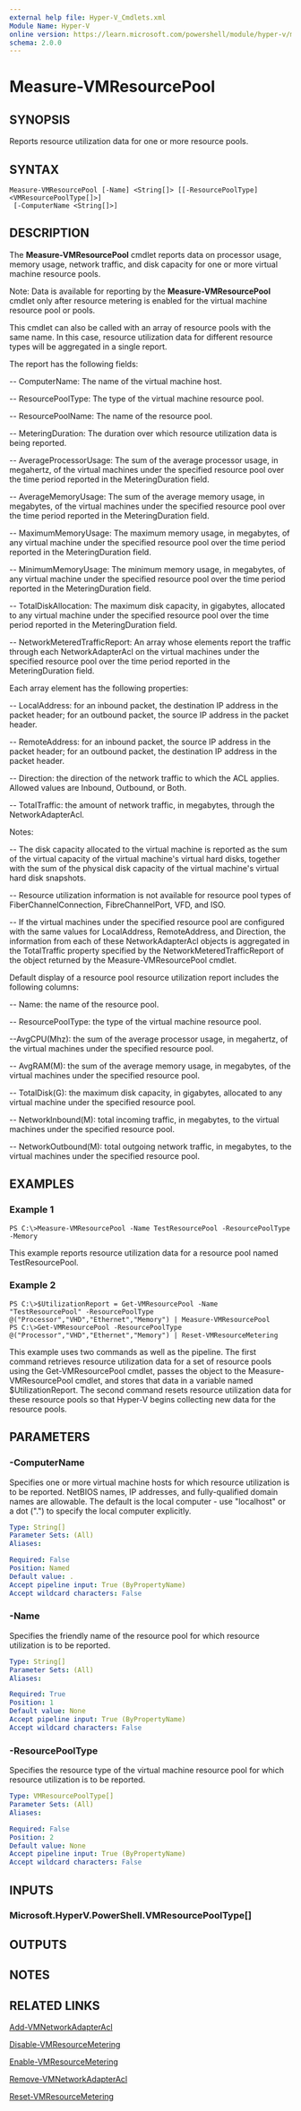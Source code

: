```yaml
---
external help file: Hyper-V_Cmdlets.xml
Module Name: Hyper-V
online version: https://learn.microsoft.com/powershell/module/hyper-v/measure-vmresourcepool?view=windowsserver2012-ps&wt.mc_id=ps-gethelp
schema: 2.0.0
---
```


# Measure-VMResourcePool

## SYNOPSIS
Reports resource utilization data for one or more resource pools.

## SYNTAX

```
Measure-VMResourcePool [-Name] <String[]> [[-ResourcePoolType] <VMResourcePoolType[]>]
 [-ComputerName <String[]>]
```

## DESCRIPTION
The **Measure-VMResourcePool** cmdlet reports data on processor usage, memory usage, network traffic, and disk capacity for one or more virtual machine resource pools.

Note: Data is available for reporting by the **Measure-VMResourcePool** cmdlet only after resource metering is enabled for the virtual machine resource pool or pools.

This cmdlet can also be called with an array of resource pools with the same name.
In this case, resource utilization data for different resource types will be aggregated in a single report.

The report has the following fields: 

 -- ComputerName: The name of the virtual machine host. 

 -- ResourcePoolType: The type of the virtual machine resource pool. 

 -- ResourcePoolName: The name of the resource pool. 

 -- MeteringDuration: The duration over which resource utilization data is being reported.

 -- AverageProcessorUsage: The sum of the average processor usage, in megahertz, of the virtual machines under the specified resource pool over the time period reported in the MeteringDuration field. 

 -- AverageMemoryUsage: The sum of the average memory usage, in megabytes, of the virtual machines under the specified resource pool over the time period reported in the MeteringDuration field.

 -- MaximumMemoryUsage: The maximum memory usage, in megabytes, of any virtual machine under the specified resource pool over the time period reported in the MeteringDuration field.

 -- MinimumMemoryUsage: The minimum memory usage, in megabytes, of any virtual machine under the specified resource pool over the time period reported in the MeteringDuration field.

 -- TotalDiskAllocation: The maximum disk capacity, in gigabytes, allocated to any virtual machine under the specified resource pool over the time period reported in the MeteringDuration field.

 -- NetworkMeteredTrafficReport: An array whose elements report the traffic through each NetworkAdapterAcl on the virtual machines under the specified resource pool over the time period reported in the MeteringDuration field.

Each array element has the following properties: 

 -- LocalAddress: for an inbound packet, the destination IP address in the packet header; for an outbound packet, the source IP address in the packet header.

 -- RemoteAddress: for an inbound packet, the source IP address in the packet header; for an outbound packet, the destination IP address in the packet header.

 -- Direction: the direction of the network traffic to which the ACL applies.
Allowed values are Inbound, Outbound, or Both.

 -- TotalTraffic: the amount of network traffic, in megabytes, through the NetworkAdapterAcl.

Notes: 

 -- The disk capacity allocated to the virtual machine is reported as the sum of the virtual capacity of the virtual machine's virtual hard disks, together with the sum of the physical disk capacity of the virtual machine's virtual hard disk snapshots.

 -- Resource utilization information is not available for resource pool types of FiberChannelConnection, FibreChannelPort, VFD, and ISO. 

 -- If the virtual machines under the specified resource pool are configured with the same values for LocalAddress, RemoteAddress, and Direction, the information from each of these NetworkAdapterAcl objects is aggregated in the TotalTraffic property specified by the NetworkMeteredTrafficReport of the object returned by the Measure-VMResourcePool cmdlet.

Default display of a resource pool resource utilization report includes the following columns: 

 -- Name: the name of the resource pool.

 -- ResourcePoolType: the type of the virtual machine resource pool.

 --AvgCPU(Mhz): the sum of the average processor usage, in megahertz, of the virtual machines under the specified resource pool.

 -- AvgRAM(M): the sum of the average memory usage, in megabytes, of the virtual machines under the specified resource pool.

 -- TotalDisk(G): the maximum disk capacity, in gigabytes, allocated to any virtual machine under the specified resource pool.

 -- NetworkInbound(M): total incoming traffic, in megabytes, to the virtual machines under the specified resource pool.

 -- NetworkOutbound(M): total outgoing network traffic, in megabytes, to the virtual machines under the specified resource pool.

## EXAMPLES

### Example 1
```
PS C:\>Measure-VMResourcePool -Name TestResourcePool -ResourcePoolType -Memory
```

This example reports resource utilization data for a resource pool named TestResourcePool.

### Example 2
```
PS C:\>$UtilizationReport = Get-VMResourcePool -Name "TestResourcePool" -ResourcePoolType @("Processor","VHD","Ethernet","Memory") | Measure-VMResourcePool
PS C:\>Get-VMResourcePool -ResourcePoolType @("Processor","VHD","Ethernet","Memory") | Reset-VMResourceMetering
```

This example uses two commands as well as the pipeline.
The first command retrieves resource utilization data for a set of resource pools using the Get-VMResourcePool cmdlet, passes the object to the Measure-VMResourcePool cmdlet, and stores that data in a variable named $UtilizationReport.
The second command resets resource utilization data for these resource pools so that Hyper-V begins collecting new data for the resource pools.

## PARAMETERS

### -ComputerName
Specifies one or more virtual machine hosts for which resource utilization is to be reported.
NetBIOS names, IP addresses, and fully-qualified domain names are allowable.
The default is the local computer - use "localhost" or a dot (".") to specify the local computer explicitly.

```yaml
Type: String[]
Parameter Sets: (All)
Aliases: 

Required: False
Position: Named
Default value: .
Accept pipeline input: True (ByPropertyName)
Accept wildcard characters: False
```

### -Name
Specifies the friendly name of the resource pool for which resource utilization is to be reported.

```yaml
Type: String[]
Parameter Sets: (All)
Aliases: 

Required: True
Position: 1
Default value: None
Accept pipeline input: True (ByPropertyName)
Accept wildcard characters: False
```

### -ResourcePoolType
Specifies the resource type of the virtual machine resource pool for which resource utilization is to be reported.

```yaml
Type: VMResourcePoolType[]
Parameter Sets: (All)
Aliases: 

Required: False
Position: 2
Default value: None
Accept pipeline input: True (ByPropertyName)
Accept wildcard characters: False
```

## INPUTS

### Microsoft.HyperV.PowerShell.VMResourcePoolType[]

## OUTPUTS

## NOTES

## RELATED LINKS

[Add-VMNetworkAdapterAcl](Add-VMNetworkAdapterAcl.md)

[Disable-VMResourceMetering](Disable-VMResourceMetering.md)

[Enable-VMResourceMetering](Enable-VMResourceMetering.md)

[Remove-VMNetworkAdapterAcl](Remove-VMNetworkAdapterAcl.md)

[Reset-VMResourceMetering](Reset-VMResourceMetering.md)

